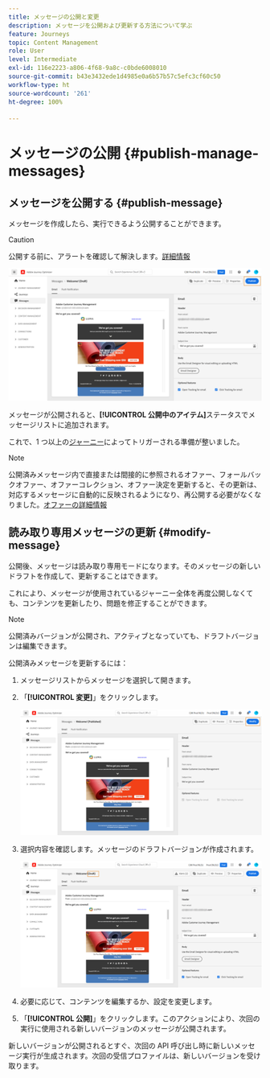 ```yaml
---
title: メッセージの公開と変更
description: メッセージを公開および更新する方法について学ぶ
feature: Journeys
topic: Content Management
role: User
level: Intermediate
exl-id: 116e2223-a806-4f68-9a8c-c0bde6008010
source-git-commit: b43e3432ede1d4985e0a6b57b57c5efc3cf60c50
workflow-type: ht
source-wordcount: '261'
ht-degree: 100%

---
```


# メッセージの公開 {#publish-manage-messages}

## メッセージを公開する {#publish-message}

メッセージを作成したら、実行できるよう公開することができます。

>[!CAUTION]
>
>公開する前に、アラートを確認して解決します。[詳細情報](alerts.md)

![](assets/publish-message.png)

メッセージが公開されると、**[!UICONTROL 公開中のアイテム]**&#x200B;ステータスでメッセージリストに追加されます。

これで、1 つ以上の[ジャーニー](../building-journeys/journey.md)によってトリガーされる準備が整いました。

>[!NOTE]
>
>公開済みメッセージ内で直接または間接的に参照されるオファー、フォールバックオファー、オファーコレクション、オファー決定を更新すると、その更新は、対応するメッセージに自動的に反映されるようになり、再公開する必要がなくなりました。[オファーの詳細情報](../offers/get-started/starting-offer-decisioning.md)

## 読み取り専用メッセージの更新 {#modify-message}

公開後、メッセージは読み取り専用モードになります。そのメッセージの新しいドラフトを作成して、更新することはできます。

これにより、メッセージが使用されているジャーニー全体を再度公開しなくても、コンテンツを更新したり、問題を修正することができます。

>[!NOTE]
>
>公開済みバージョンが公開され、アクティブとなっていても、ドラフトバージョンは編集できます。

公開済みメッセージを更新するには：

1. メッセージリストからメッセージを選択して開きます。

1. 「**[!UICONTROL 変更]**」をクリックします。

   ![](assets/message-modify.png)

1. 選択内容を確認します。メッセージのドラフトバージョンが作成されます。

   ![](assets/message-modify-v2.png)

1. 必要に応じて、コンテンツを編集するか、設定を変更します。
1. 「**[!UICONTROL 公開]**」をクリックします。このアクションにより、次回の実行に使用される新しいバージョンのメッセージが公開されます。

新しいバージョンが公開されるとすぐ、次回の API 呼び出し時に新しいメッセージ実行が生成されます。次回の受信プロファイルは、新しいバージョンを受け取ります。

<!--For batch messages, the audience/segment being processed in the previous execution will not be affected by the new version. Only the next incoming API call with an audience/segment will generate a new message execution with the new version. -->
